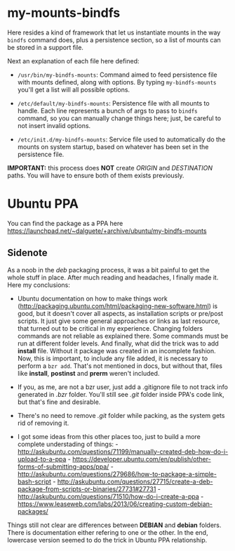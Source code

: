 my-mounts-bindfs
================

Here resides a kind of framework that let us instantiate mounts in the way `bindfs`
command does, plus a persistence section, so a list of mounts can be stored in a
support file.

Next an explanation of each file here defined:

* `/usr/bin/my-bindfs-mounts`: Command aimed to feed persistence file with
mounts defined, along with options. By typing `my-bindfs-mounts` you'll get a list
will all possible options.

* `/etc/default/my-bindfs-mounts`: Persistence file with all mounts to handle. Each
line represents a bunch of args to pass to `bindfs` command, so you can manually
change things here; just, be careful to not insert invalid options.

* `/etc/init.d/my-bindfs-mounts`: Service file used to automatically do the mounts
on system startup, based on whatever has been set in the persistence file.

**IMPORTANT:** this process does **NOT** create *ORIGIN* and *DESTINATION* paths.
You will have to ensure both of them exists previously.

Ubuntu PPA
==========

You can find the package as a PPA here https://launchpad.net/~dalguete/+archive/ubuntu/my-bindfs-mounts

Sidenote
--------

As a noob in the *deb* packaging process, it was a bit painful to get the whole stuff
in place. After much reading and headaches, I finally made it. Here my conclusions:

- Ubuntu documentation on how to make things work (http://packaging.ubuntu.com/html/packaging-new-software.html)
is good, but it doesn't cover all aspects, as installation scripts or pre/post
scripts. It just give some general approaches or links as last resource, that turned
out to be critical in my experience.
Changing folders commands are not reliable as explained there. Some commands must be
run at different folder levels.
And finally, what did the trick was to add **install** file. Without it package
was created in an incomplete fashion.
Now, this is important, to include any file added, it is necessary to perform a `bzr add`.
That's not mentioned in docs, but without that, files like **install**, **postinst** and
**prerm** weren't included.

- If you, as me, are not a bzr user, just add a .gitignore file to not track info
generated in *.bzr* folder. You'll still see *.git* folder inside PPA's code link,
but that's fine and desirable.

- There's no need to remove *.git* folder while packing, as the system gets rid
of removing it.

- I got some ideas from this other places too, just to build a more complete understading
of things:
		- http://askubuntu.com/questions/71199/manually-created-deb-how-do-i-upload-to-a-ppa
		- https://developer.ubuntu.com/en/publish/other-forms-of-submitting-apps/ppa/
		- http://askubuntu.com/questions/279686/how-to-package-a-simple-bash-script
		- http://askubuntu.com/questions/27715/create-a-deb-package-from-scripts-or-binaries/27731#27731
		- http://askubuntu.com/questions/71510/how-do-i-create-a-ppa
		- https://www.leaseweb.com/labs/2013/06/creating-custom-debian-packages/

Things still not clear are differences between **DEBIAN** and **debian** folders.
There is documentation either refering to one or the other. In the end, lowercase
version seemed to do the trick in Ubuntu PPA relationship.

